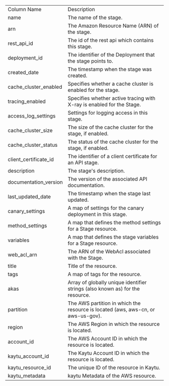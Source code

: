<table>
	<tr><td>Column Name</td><td>Description</td></tr>
	<tr><td>name</td><td>The name of the stage.</td></tr>
	<tr><td>arn</td><td>The Amazon Resource Name (ARN) of the  stage.</td></tr>
	<tr><td>rest_api_id</td><td>The id of the rest api which contains this stage.</td></tr>
	<tr><td>deployment_id</td><td>The identifier of the Deployment that the stage points to.</td></tr>
	<tr><td>created_date</td><td>The timestamp when the stage was created.</td></tr>
	<tr><td>cache_cluster_enabled</td><td>Specifies whether a cache cluster is enabled for the stage.</td></tr>
	<tr><td>tracing_enabled</td><td>Specifies whether active tracing with X-ray is enabled for the Stage.</td></tr>
	<tr><td>access_log_settings</td><td>Settings for logging access in this stage.</td></tr>
	<tr><td>cache_cluster_size</td><td>The size of the cache cluster for the stage, if enabled.</td></tr>
	<tr><td>cache_cluster_status</td><td>The status of the cache cluster for the stage, if enabled.</td></tr>
	<tr><td>client_certificate_id</td><td>The identifier of a client certificate for an API stage.</td></tr>
	<tr><td>description</td><td>The stage's description.</td></tr>
	<tr><td>documentation_version</td><td>The version of the associated API documentation.</td></tr>
	<tr><td>last_updated_date</td><td>The timestamp when the stage last updated.</td></tr>
	<tr><td>canary_settings</td><td>A map of settings for the canary deployment in this stage.</td></tr>
	<tr><td>method_settings</td><td>A map that defines the method settings for a Stage resource.</td></tr>
	<tr><td>variables</td><td>A map that defines the stage variables for a Stage resource.</td></tr>
	<tr><td>web_acl_arn</td><td>The ARN of the WebAcl associated with the Stage.</td></tr>
	<tr><td>title</td><td>Title of the resource.</td></tr>
	<tr><td>tags</td><td>A map of tags for the resource.</td></tr>
	<tr><td>akas</td><td>Array of globally unique identifier strings (also known as) for the resource.</td></tr>
	<tr><td>partition</td><td>The AWS partition in which the resource is located (aws, aws-cn, or aws-us-gov).</td></tr>
	<tr><td>region</td><td>The AWS Region in which the resource is located.</td></tr>
	<tr><td>account_id</td><td>The AWS Account ID in which the resource is located.</td></tr>
	<tr><td>kaytu_account_id</td><td>The Kaytu Account ID in which the resource is located.</td></tr>
	<tr><td>kaytu_resource_id</td><td>The unique ID of the resource in Kaytu.</td></tr>
	<tr><td>kaytu_metadata</td><td>kaytu Metadata of the AWS resource.</td></tr>
</table>